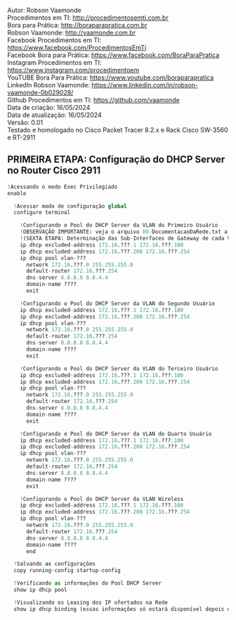 Autor: Robson Vaamonde<br>
Procedimentos em TI: http://procedimentosemti.com.br<br>
Bora para Prática: http://boraparapratica.com.br<br>
Robson Vaamonde: http://vaamonde.com.br<br>
Facebook Procedimentos em TI: https://www.facebook.com/ProcedimentosEmTi<br>
Facebook Bora para Prática: https://www.facebook.com/BoraParaPratica<br>
Instagram Procedimentos em TI: https://www.instagram.com/procedimentoem<br>
YouTUBE Bora Para Prática: https://www.youtube.com/boraparapratica<br>
LinkedIn Robson Vaamonde: https://www.linkedin.com/in/robson-vaamonde-0b029028/<br>
Github Procedimentos em TI: https://github.com/vaamonde<br>
Data de criação: 16/05/2024<br>
Data de atualização: 16/05/2024<br>
Versão: 0.01<br>
Testado e homologado no Cisco Packet Tracer 8.2.x e Rack Cisco SW-3560 e RT-2911

## PRIMEIRA ETAPA: Configuração do DHCP Server no Router Cisco 2911

```python
!Acessando o modo Exec Privilegiado
enable

  !Acessar modo de configuração global
  configure terminal

    !Configurando o Pool do DHCP Server da VLAN do Primeiro Usuário
    !OBSERVAÇÃO IMPORTANTE: veja o arquivo 00-DocumentacaoDaRede.txt a partir da linha: 186 
    !(SEXTA ETAPA: Determinação das Sub-Interfaces de Gateway de cada VLAN dos Grupos)
    ip dhcp excluded-address 172.16.???.1 172.16.???.100
    ip dhcp excluded-address 172.16.???.200 172.16.???.254
    ip dhcp pool vlan-???
      network 172.16.???.0 255.255.255.0
      default-router 172.16.???.254
      dns-server 8.8.8.8 8.8.4.4
      domain-name ????
      exit

    !Configurando o Pool do DHCP Server da VLAN do Segundo Usuário	
    ip dhcp excluded-address 172.16.???.1 172.16.???.100
    ip dhcp excluded-address 172.16.???.200 172.16.???.254
    ip dhcp pool vlan-???
      network 172.16.???.0 255.255.255.0
      default-router 172.16.???.254
      dns-server 8.8.8.8 8.8.4.4
      domain-name ????
      exit

    !Configurando o Pool do DHCP Server da VLAN do Terceiro Usuário	
    ip dhcp excluded-address 172.16.???.1 172.16.???.100
    ip dhcp excluded-address 172.16.???.200 172.16.???.254
    ip dhcp pool vlan-???
      network 172.16.???.0 255.255.255.0
      default-router 172.16.???.254
      dns-server 8.8.8.8 8.8.4.4
      domain-name ????
      exit

    !Configurando o Pool do DHCP Server da VLAN do Quarto Usuário	
    ip dhcp excluded-address 172.16.???.1 172.16.???.100
    ip dhcp excluded-address 172.16.???.200 172.16.???.254
    ip dhcp pool vlan-???
      network 172.16.???.0 255.255.255.0
      default-router 172.16.???.254
      dns-server 8.8.8.8 8.8.4.4
      domain-name ????
      exit

    !Configurando o Pool do DHCP Server da VLAN Wireless
    ip dhcp excluded-address 172.16.???.1 172.16.???.100
    ip dhcp excluded-address 172.16.???.200 172.16.???.254
    ip dhcp pool vlan-???
      network 172.16.???.0 255.255.255.0
      default-router 172.16.???.254
      dns-server 8.8.8.8 8.8.4.4
      domain-name ????
      end

  !Salvando as configurações
  copy running-config startup-config

  !Verificando as informações do Pool DHCP Server
  show ip dhcp pool

  !Visualizando os Leasing dos IP ofertados na Rede
  show ip dhcp binding (essas informações só estará disponível depois que configurar os clientes)
```